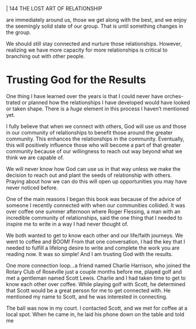 | 144 THE LOST ART OF RELATIONSHIP

are immediately around us, those we get along with the best, and we enjoy the
seemingly solid state of our group. That is until something changes in the group.

We should still stay connected and nurture those relationships. However,
realizing we have more capacity for more relationships is critical to branching
out with other people.

# Trusting God for the Results

One thing I have learned over the years is that I could never have orches-
trated or planned how the relationships I have developed would have looked
or taken shape. There is a _huge_ element in this process I haven’t mentioned yet.

I fully believe that when we connect with others, God will use us and
those in our community of relationships to benefit those around the greater
community. This enhances the relationships in the community. Eventually, this
will positively influence those who will become a part of that greater community
because of our willingness to reach out way beyond what we think we are
capable of.

We will never know how God can use us in that way unless we make the
decision to reach out and plant the seeds of relationship with others. Praying
about how we can do this will open up opportunities you may have never
noticed before.

One of the main reasons I began this book was because of the advice of
someone I recently connected with when our communities collided. It was over
coffee one summer afternoon where Roger Flessing, a man with an incredible
community of relationships, said the one thing that I needed to inspire me to
write in a way I had never thought of.

We both wanted to get to know each other and our life/faith journeys.
We went to coffee and BOOM! From that one conversation, I had the key
that I needed to fulfill a lifelong desire to write and complete the work you are
reading now. It was so simple! And I am trusting God with the results.

One more connection loop...a friend named Charlie Harrison, who joined
the Rotary Club of Roseville just a couple months before me, played golf and
met a gentleman named Scott Lewis. Charlie and I had taken time to get to
know each other over coffee. While playing golf with Scott, he determined that
Scott would be a great person for me to get connected with. He mentioned my
name to Scott, and he was interested in connecting.

The ball was now in my court. I contacted Scott, and we met for coffee at
a local spot. When he came in, he laid his phone down on the table and told me

